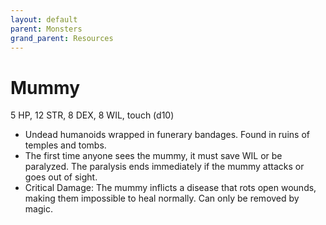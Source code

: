 ```yaml
---
layout: default
parent: Monsters
grand_parent: Resources
---
```


# Mummy

5 HP, 12 STR, 8 DEX, 8 WIL, touch (d10)

- Undead humanoids wrapped in funerary bandages. Found in ruins of temples and tombs.
- The first time anyone sees the mummy, it must save WIL or be paralyzed. The paralysis ends immediately if the mummy attacks or goes out of sight.
- Critical Damage: The mummy inflicts a disease that rots open wounds, making them impossible to heal normally. Can only be removed by magic.
